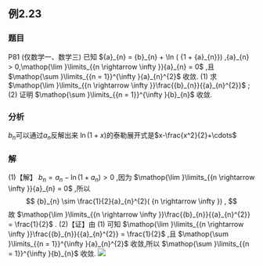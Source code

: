 ## 例2.23
### 题目
P81 (仅数学一、数学三) 已知 ${a}_{n} = {b}_{n} + \ln ( {1 + {a}_{n}}) ,{a}_{n} > 0,\mathop{\lim }\limits_{{n \rightarrow \infty }}{a}_{n} = 0$ ,且 $\mathop{\sum }\limits_{{n = 1}}^{\infty }{a}_{n}^{2}$ 收敛.
(1) 求 $\mathop{\lim }\limits_{{n \rightarrow \infty }}\frac{{b}_{n}}{{a}_{n}^{2}}$ ;
(2) 证明 $\mathop{\sum }\limits_{{n = 1}}^{\infty }{b}_{n}$ 收敛.
### 分析
$b_{n}$可以通过$a_{n}$反解出来
$\ln(1+x)$的泰勒展开式是$x-\frac{x^2}{2}+\cdots$
### 解
(1)【解】 ${b}_{n} = {a}_{n} - \ln ( {1 + {a}_{n}}) > 0$ ,因为 $\mathop{\lim }\limits_{{n \rightarrow \infty }}{a}_{n} = 0$ ,所以
$$
{b}_{n} \sim \frac{1}{2}{a}_{n}^{2}( {n \rightarrow \infty }) ,
$$
故 $\mathop{\lim }\limits_{{n \rightarrow \infty }}\frac{{b}_{n}}{{a}_{n}^{2}} = \frac{1}{2}$ .
(2)【证】由 (1) 可知 $\mathop{\lim }\limits_{{n \rightarrow \infty }}\frac{{b}_{n}}{{a}_{n}^{2}} = \frac{1}{2}$ ,且 $\mathop{\sum }\limits_{{n = 1}}^{\infty }{a}_{n}^{2}$ 收敛,所以 $\mathop{\sum }\limits_{{n = 1}}^{\infty }{b}_{n}$ 收敛.
![](https://img.hwenyi.live/202409281526716.webp)
